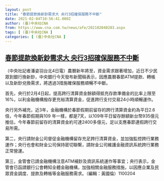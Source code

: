 ```yaml
---
layout: post
title: "春節提款換新鈔需求大 央行3招確保服務不中斷"
date: 2021-02-04T10:56:41.000Z
author: (臺)中央社CNA
from: https://www.cna.com.tw/news/afe/202102040283.aspx
tags: [ (臺)中央社CNA ]
categories: [ (臺)中央社CNA ]
---
```

<!--1612436201000-->
[春節提款換新鈔需求大 央行3招確保服務不中斷](https://www.cna.com.tw/news/afe/202102040283.aspx)
------

<div>
<div></div><div class="paragraph"><p>（中央社記者潘姿羽台北4日電）農曆新年將至，資金需求跟著增加，近日不少民眾到銀行換新鈔，中央銀行今天發布新聞稿表示，因應農曆春節ATM提款、轉帳以及新鈔兌換需求，將透過3措施確保服務順暢不中斷。</p><p>首先，央行於2月4日起，提高跨行清算資金餘額得抵充存款準備金的比率上限至16%，以利金融機構撥存更充裕清算資金，促進跨行支付交易24小時順暢運作。</p><p>央行另外補充，近3年，金融機構於春節假期前留存的跨行清算資金約為平日2.6倍，今年春節假期與109 年一樣，都是7天，以109年平日留存餘額新台幣935億元推估，今年春節前留存的清算資金約可達2400多億元，足以支應春節連假跨行交易所需。</p><p>第二，央行請財金公司督促金融機構留存充足跨行清算資金，並加強監控跨行業務運作；央行也會和財金公司保持密切聯繫，請財金公司維護金融資訊系統跨行業務正常營運。</p><p>第三，金管會已請金融機構注意ATM補鈔及資訊系統運作等事宜；央行表示，金管會已函請銀行公會轉知全體金融機構，加強相關金融服務措施，以因應企業及民眾資金調度、提款及轉帳等金融服務需求。（編輯：黃國倫）1100204</p></div>
</div>
